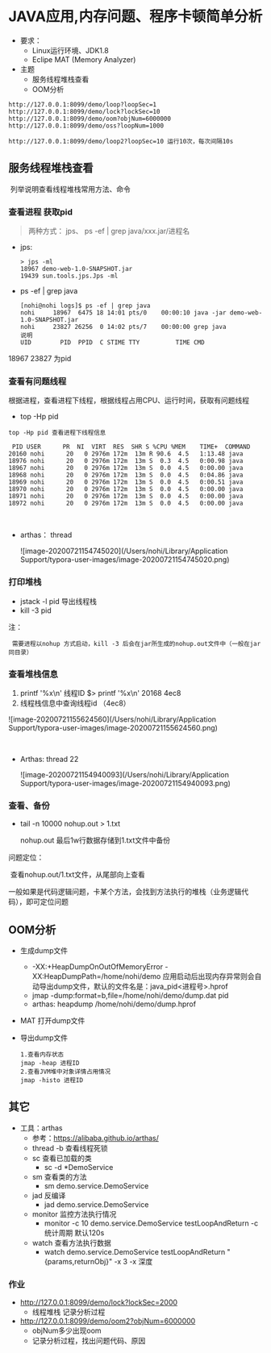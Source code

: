 # JAVA应用,内存问题、程序卡顿简单分析

* 要求：
  * Linux运行环境、JDK1.8
  * Eclipe MAT (Memory Analyzer)
* 主题
  * 服务线程堆栈查看
  * OOM分析

```
http://127.0.0.1:8099/demo/loop?loopSec=1
http://127.0.0.1:8099/demo/lock?lockSec=10
http://127.0.0.1:8099/demo/oom?objNum=6000000
http://127.0.0.1:8099/demo/oss?loopNum=1000

http://127.0.0.1:8099/demo/loop2?loopSec=10 运行10次，每次间隔10s
```



## 服务线程堆栈查看

​		列举说明查看线程堆栈常用方法、命令

### 查看进程 获取pid

> 两种方式： jps、  ps -ef | grep java/xxx.jar/进程名

* jps:

  ```
  > jps -ml
  18967 demo-web-1.0-SNAPSHOT.jar
  19439 sun.tools.jps.Jps -ml
  ```

* ps -ef | grep java

  ```
  [nohi@nohi logs]$ ps -ef | grep java
  nohi     18967  6475 18 14:01 pts/0    00:00:10 java -jar demo-web-1.0-SNAPSHOT.jar
  nohi     23827 26256  0 14:02 pts/7    00:00:00 grep java
  说明
  UID        PID  PPID  C STIME TTY          TIME CMD
  
  ```

18967 23827 为pid

### 查看有问题线程

根据进程，查看进程下线程，根据线程占用CPU、运行时间，获取有问题线程

* top -Hp pid

```
top -Hp pid 查看进程下线程信息

 PID USER      PR  NI  VIRT  RES  SHR S %CPU %MEM    TIME+  COMMAND                                                                                                                                          
20160 nohi      20   0 2976m 172m  13m R 90.6  4.5   1:13.48 java                                                                                                                                             
18976 nohi      20   0 2976m 172m  13m S  0.3  4.5   0:00.98 java                                                                                                                                             
18967 nohi      20   0 2976m 172m  13m S  0.0  4.5   0:00.00 java                                                                                                                                             
18968 nohi      20   0 2976m 172m  13m S  0.0  4.5   0:04.86 java                                                                                                                                             
18969 nohi      20   0 2976m 172m  13m S  0.0  4.5   0:00.51 java                                                                                                                                             
18970 nohi      20   0 2976m 172m  13m S  0.0  4.5   0:00.00 java                                                                                                                                             
18971 nohi      20   0 2976m 172m  13m S  0.0  4.5   0:00.00 java                                                                                                                                             
18972 nohi      20   0 2976m 172m  13m S  0.0  4.5   0:00.00 java    
```

​                                                                                                                                         

* arthas： thread 

  ![image-20200721154745020](/Users/nohi/Library/Application Support/typora-user-images/image-20200721154745020.png)

### 打印堆栈

* jstack -l pid 导出线程栈	
* kill -3 pid

注：

	 需要进程以nohup 方式启动，kill -3 后会在jar所生成的nohup.out文件中（一般在jar同目录）

### 查看堆栈信息

 1. printf '%x\n'  线程ID
    $> printf '%x\n' 20168
    4ec8
  2. 线程栈信息中查询线程id （4ec8）

![image-20200721155624560](/Users/nohi/Library/Application Support/typora-user-images/image-20200721155624560.png)

​	 

* Arthas: thread 22

  ![image-20200721154940093](/Users/nohi/Library/Application Support/typora-user-images/image-20200721154940093.png)

### 查看、备份

* tail -n 10000 nohup.out > 1.txt

  nohup.out 最后1w行数据存储到1.txt文件中备份

问题定位：

​	查看nohup.out/1.txt文件，从尾部向上查看

​    一般如果是代码逻辑问题，卡某个方法，会找到方法执行的堆栈（业务逻辑代码），即可定位问题

## OOM分析

* 生成dump文件
  *  -XX:+HeapDumpOnOutOfMemoryError -XX:HeapDumpPath=/home/nohi/demo  应用启动后出现内存异常则会自动导出dump文件，默认的文件名是：java_pid<进程号>.hprof
  * jmap -dump:format=b,file=/home/nohi/demo/dump.dat  pid
  * arthas: heapdump /home/nohi/demo/dump.hprof
  
* MAT 打开dump文件

* 导出dump文件

  ```
  1.查看内存状态
  jmap -heap 进程ID
  2.查看JVM堆中对象详情占用情况
  jmap -histo 进程ID
  ```

  

## 其它

* 工具：arthas
  * 参考：https://alibaba.github.io/arthas/
  * thread -b 查看线程死锁
  * sc 查看已加载的类
    * sc -d *DemoService
  * sm 查看类的方法
    * sm demo.service.DemoService
  * jad 反编译
    * jad demo.service.DemoService
  * monitor 监控方法执行情况
    * monitor -c 10 demo.service.DemoService testLoopAndReturn  -c 统计周期 默认120s
  * watch 查看方法执行数据
    * watch demo.service.DemoService testLoopAndReturn "{params,returnObj}" -x 3  -x 深度

### 作业

* http://127.0.0.1:8099/demo/lock?lockSec=2000
  * 线程堆栈   记录分析过程
* http://127.0.0.1:8099/demo/oom2?objNum=6000000
  * objNum多少出现oom
  * 记录分析过程，找出问题代码、原因









